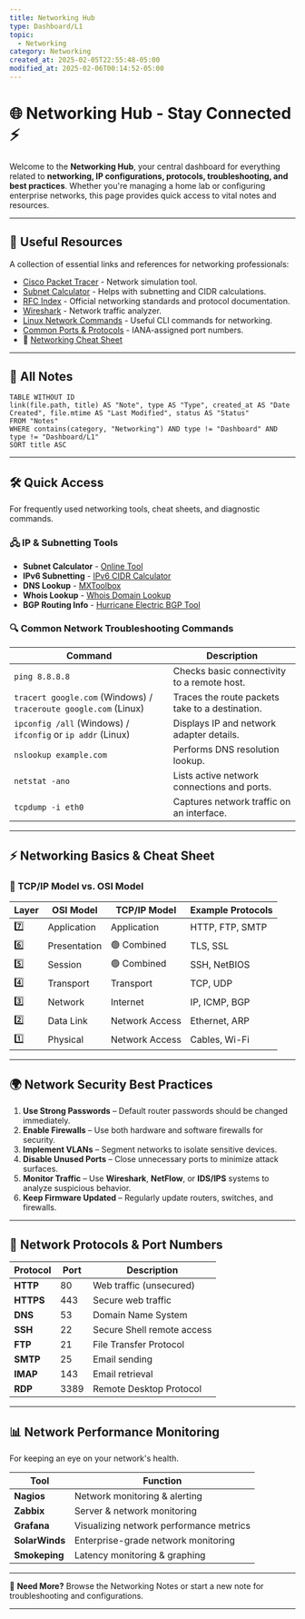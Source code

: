 ```yaml
---
title: Networking Hub
type: Dashboard/L1
topic:
  - Networking
category: Networking
created_at: 2025-02-05T22:55:48-05:00
modified_at: 2025-02-06T00:14:52-05:00
---
```


# 🌐 Networking Hub - Stay Connected ⚡

Welcome to the **Networking Hub**, your central dashboard for everything related to **networking, IP configurations, protocols, troubleshooting, and best practices**. Whether you're managing a home lab or configuring enterprise networks, this page provides quick access to vital notes and resources.

---

## 🔗 Useful Resources

A collection of essential links and references for networking professionals:

- [Cisco Packet Tracer](https://www.netacad.com/courses/packet-tracer) - Network simulation tool.
- [Subnet Calculator](https://www.subnet-calculator.com/) - Helps with subnetting and CIDR calculations.
- [RFC Index](https://www.ietf.org/rfc.html) - Official networking standards and protocol documentation.
- [Wireshark](https://www.wireshark.org/) - Network traffic analyzer.
- [Linux Network Commands](https://www.tecmint.com/linux-network-commands/) - Useful CLI commands for networking.
- [Common Ports & Protocols](https://www.iana.org/assignments/service-names-port-numbers/service-names-port-numbers.xhtml) - IANA-assigned port numbers.
- 📜 [Networking Cheat Sheet](https://cheatography.com/it/networking/)

---

## 📂 All Notes

```dataview  
TABLE WITHOUT ID
link(file.path, title) AS "Note", type AS "Type", created_at AS "Date Created", file.mtime AS "Last Modified", status AS "Status"
FROM "Notes"
WHERE contains(category, "Networking") AND type != "Dashboard" AND type != "Dashboard/L1"
SORT title ASC
````

---

## 🛠️ Quick Access

For frequently used networking tools, cheat sheets, and diagnostic commands.

### 🖧 IP & Subnetting Tools

- **Subnet Calculator** - [Online Tool](https://www.subnet-calculator.com/)
- **IPv6 Subnetting** - [IPv6 CIDR Calculator](https://www.ultratools.com/tools/ipv6CIDRToRange)
- **DNS Lookup** - [MXToolbox](https://mxtoolbox.com/)
- **Whois Lookup** - [Whois Domain Lookup](https://who.is/)
- **BGP Routing Info** - [Hurricane Electric BGP Tool](https://bgp.he.net/)

### 🔍 Common Network Troubleshooting Commands

|Command|Description|
|---|---|
|`ping 8.8.8.8`|Checks basic connectivity to a remote host.|
|`tracert google.com` (Windows) / `traceroute google.com` (Linux)|Traces the route packets take to a destination.|
|`ipconfig /all` (Windows) / `ifconfig` or `ip addr` (Linux)|Displays IP and network adapter details.|
|`nslookup example.com`|Performs DNS resolution lookup.|
|`netstat -ano`|Lists active network connections and ports.|
|`tcpdump -i eth0`|Captures network traffic on an interface.|

---

## ⚡ Networking Basics & Cheat Sheet

### 🔌 TCP/IP Model vs. OSI Model

|Layer|OSI Model|TCP/IP Model|Example Protocols|
|---|---|---|---|
|7️⃣|Application|Application|HTTP, FTP, SMTP|
|6️⃣|Presentation|🟢 Combined|TLS, SSL|
|5️⃣|Session|🟢 Combined|SSH, NetBIOS|
|4️⃣|Transport|Transport|TCP, UDP|
|3️⃣|Network|Internet|IP, ICMP, BGP|
|2️⃣|Data Link|Network Access|Ethernet, ARP|
|1️⃣|Physical|Network Access|Cables, Wi-Fi|

---

## 🌍 Network Security Best Practices

1. **Use Strong Passwords** – Default router passwords should be changed immediately.
2. **Enable Firewalls** – Use both hardware and software firewalls for security.
3. **Implement VLANs** – Segment networks to isolate sensitive devices.
4. **Disable Unused Ports** – Close unnecessary ports to minimize attack surfaces.
5. **Monitor Traffic** – Use **Wireshark**, **NetFlow**, or **IDS/IPS** systems to analyze suspicious behavior.
6. **Keep Firmware Updated** – Regularly update routers, switches, and firewalls.

---

## 🔧 Network Protocols & Port Numbers

|Protocol|Port|Description|
|---|---|---|
|**HTTP**|80|Web traffic (unsecured)|
|**HTTPS**|443|Secure web traffic|
|**DNS**|53|Domain Name System|
|**SSH**|22|Secure Shell remote access|
|**FTP**|21|File Transfer Protocol|
|**SMTP**|25|Email sending|
|**IMAP**|143|Email retrieval|
|**RDP**|3389|Remote Desktop Protocol|

---

## 📊 Network Performance Monitoring

For keeping an eye on your network's health.

|Tool|Function|
|---|---|
|**Nagios**|Network monitoring & alerting|
|**Zabbix**|Server & network monitoring|
|**Grafana**|Visualizing network performance metrics|
|**SolarWinds**|Enterprise-grade network monitoring|
|**Smokeping**|Latency monitoring & graphing|

---

🚀 **Need More?** Browse the Networking Notes or start a new note for troubleshooting and configurations.

---
